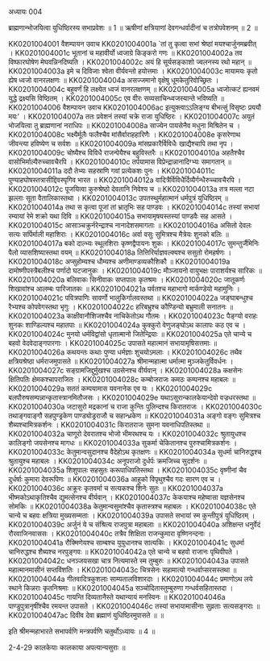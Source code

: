 अध्यायः 004

ब्राह्मणान्भोजयित्वा युधिष्ठिरस्य सभाप्रवेशः ॥ 1 ॥ ऋषीणां क्षत्रियाणां देवगन्धर्वादीनां च तत्रोपवेशनम् ॥ 2 ॥

KK0201004001	वैशम्पायन उवाच 
KK0201004001a	`तां तु कृत्वा सभां श्रेष्ठां मयश्चार्जुनमब्रवीत् ।
KK0201004001c	भूतानां च महावीर्यो ध्वजाग्रे किङ्करो गणः ॥
KK0201004002a	तव विष्फारघोषेण मेघवन्निनदिष्यति ।
KK0201004002c	अयं हि सूर्यसङ्काशो ज्वलनस्य रथो महान् ॥ 
KK0201004003a	इमे च दिविजाः श्वेता वीर्यवन्तो हयोत्तमाः ।
KK0201004003c	मायामयः कृतो ह्येष ध्वजो वानरलक्षणः ॥
KK0201004004a	असज्जमानो वृक्षेषु धूमकेतुरिवोच्छ्रितः ।
KK0201004004c	बहुवर्णं हि लक्ष्येत ध्वजं वानरलक्षणम् ॥
KK0201004005a	ध्वजोत्कटं ह्यनवमं युद्धे द्रक्ष्यसि विष्ठितम् ।
KK0201004005c	एव वीरः सव्यसाचिन्ध्वजस्यान्ते भविष्यति ॥
KK0201004006	वैशम्पायन उवाच 
KK0201004006ac	इत्युक्त्वाऽऽलिङ्ग्य बीभत्सुं विसृष्टः प्रययौ मयः' ।
KK0201004007a	ततः प्रवेशनं तस्यां चक्रे राजा युधिष्ठिरः ।
KK0201004007c	अयुतं भोजयित्वा तु ब्राह्मणानां नराधिपः ॥
KK0201004008a	साज्येन पायसेनैव मधुना मिश्रितेन च ।
KK0201004008c	भक्ष्यैर्मूलैः फलैश्चैव मांसैर्वाराहहारिणैः ।
KK0201004008e	कृसरेणाथ जीवन्त्या हविष्येण च सर्वशः ॥
KK0201004009a	मांसप्रकारैर्विविधैः खाद्यैश्चापि तथा नृप ।
KK0201004009c	चोष्यैश्च विविधै राजन्पेयैश्च बहुविस्तरैः ॥
KK0201004010a	अहतैश्चैव वासोभिर्माल्यैरुच्चावचैरपि ।
KK0201004010c	तर्पयामास विप्रेन्द्रान्नानादिग्भ्यः समागतान् ॥
KK0201004011a	ददौ तेभ्यः सहस्राणि गवां प्रत्येकशः पुनः ।
KK0201004011c	पुण्याहघोषस्तत्रासीद्दिवस्पृगिव भारत ॥
KK0201004012a	वादित्रैर्विविधैर्दिव्यैर्गन्धैरुच्चावचैरपि ।
KK0201004012c	पूजयित्वा कुरुश्रेष्ठो देवतानि निवेश्य च ॥
KK0201004013a	तत्र मल्ला नटा झल्लाः सूता वैतालिकास्तथा ।
KK0201004013c	उपतस्थुर्महात्मानं धर्मपुत्रं युधिष्ठिरम् ॥
KK0201004014a	तथा स कृत्वा पूजां तां भ्रातृभिः सह पाण्डवः ।
KK0201004014c	तस्यां सभायां रम्यायां रेमे शक्रो यथा दिवि ॥
KK0201004015a	सभायामृषयस्तस्यां पाण्डवैः सह आसते ।
KK0201004015c	आसाञ्चक्रुर्नरेन्द्राश्च नानादेशसमागताः ॥
KK0201004016a	असितो देवलः सत्यः सर्पिर्माली महाशिराः ।
KK0201004016c	अर्वा वसुः सुमित्रश्च मैत्रेयः शुनको बलिः ॥
KK0201004017a	बको दाल्भ्यः स्थूलशिराः कृष्णद्वैपायनः शुकः ।
KK0201004017c	सुमन्तुर्जैमिनिः पैलो व्यासशिष्यास्तथा वयम् ॥
KK0201004018a	तित्तिरिर्याज्ञवल्क्यश्च ससुतो रोमहर्षणः ।
KK0201004018c	अप्सुहोम्यश्च धौम्यश्च अणीमाण्डव्यकौशिकौ ॥
KK0201004019a	दामोष्णीपस्त्रैबलीश्च पर्णादो घटजानुकः ।
KK0201004019c	मौञ्जायनो वायुभक्षः पाराशर्यश्च सारिकः ॥
KK0201004020a	बलिवाकः सिनीवाकः सप्तपालः कृतश्रमः ।
KK0201004020c	जातूकर्णः शिखावांश्च आलम्बः पारिजातकः ॥
KK0201004021a	पर्वतश्च महाभागो मार्कण्डेयो महामुनिः ।
KK0201004021c	पवित्रपाणिः सावर्णो भालुकिर्गालवस्तथा ॥
KK0201004022a	जङ्घाबन्धुश्च रैभ्यश्च कोपवेगस्तथा भृगुः ।
KK0201004022c	हरिबभ्रुश्च कौण्डिन्यो बभ्रुमाली सनातनः ॥
KK0201004023a	काक्षीवानौशिजश्चैव नाचिकेतोऽथ गौतमः ।
KK0201004023c	पैङ्ग्यो वराहः शुनकः शाण्डिल्यश्च महातपाः ॥
KK0201004024a	कुक्कुरो वेणुजङ्घोऽथ कालापः कठ एव च ।
KK0201004024c	मुनयो धर्मविद्वांसो धृतात्मानो जितेन्द्रियाः ॥
KK0201004025a	एते चान्ये च बहवो वेदवेदाङ्गपारगाः ।
KK0201004025c	उपासते महात्मानं सभायामृषिसत्तमाः ॥
KK0201004026a	कथयन्तः कथाः पुण्या धर्मज्ञाः शुचयोऽमलाः ।
KK0201004026c	तथैव क्षत्रियश्रेष्ठा धर्मराजमुपासते ॥
KK0201004027a	श्रीमान्महात्मा धर्मात्मा मुञ्जकेतुर्विवर्धनः ।
KK0201004027c	सङ्ग्रामजिद्दुर्मुखश्च उग्रसेनश्च वीर्यवान् ।
KK0201004028a	कक्षसेनः क्षितिपतिः क्षेमकश्चापराजितः ।
KK0201004028c	कम्बोजराजः कमठः कम्पनश्च महाबलः ॥
KK0201004029a	सततं कम्पयामास यवनानेक एव यः ।
KK0201004029c	बलपौरुषसम्पन्नान्कृतास्त्रानमितौजसः ।
KK0201004029e	यथाऽसुरान्कालकेयान्देवो वज्रधरस्तथा ॥
KK0201004030a	जटासुरो मद्रकानां च राजा कुन्तिः पुलिन्दश्च किरातराजः ।
KK0201004030c	तथाङ्गवाङ्गौ सहपुण्ड्रकेण पाण्ड्योड्रराजौ च सहान्ध्रकेण ॥
KK0201004031a	अङ्गो वङ्गः सुमित्रश्च शैब्यश्चामित्रकर्शनः ।
KK0201004031c	किरातराजः सुमना यवनाधिपतिस्तथा ॥
KK0201004032a	चाणूरो देवरातश्च भोजो भीमरथश्च यः ।
KK0201004032c	श्रुतायुधश्च कालिङ्गो जयसेनश्च मागधः ॥
KK0201004033a	सुकर्मा चेकितानश्च पुरुश्चामित्रकर्शनः ।
KK0201004033c	केतुमान्वसुदानश्च वैदेहोऽथ कृतक्षणः ॥
KK0201004034a	सुधर्मा चानिरुद्धश्च श्रुतायुश्च महाबलः ।
KK0201004034c	अनूपराजो दुर्धर्पः क्रमजिच्च सुदर्शनः ॥
KK0201004035a	शिशुपालः सहसुतः करूपाधिपतिस्तथा ।
KK0201004035c	वृष्णीनां चैव दुर्धर्षाः कुमारा देवरूपिणः ॥
KK0201004036a	आहुको विपृथुश्चैव गदः सारण एव च ।
KK0201004036c	अक्रूरः कृतवर्मा च सत्यकश्च शिनेः सुतः ॥
KK0201004037a	भीष्मकोऽथाकृतिश्चैव द्युमत्सेनश्च वीर्यवान् ।
KK0201004037c	केकयाश्च महेष्वासा यज्ञसेनश्च सोमकिः ॥
KK0201004038a	केतुमान्वसुमांश्चैव कृतास्त्रश्च महाबलः ।
KK0201004038c	एते चान्ये च बहवः क्षत्रिया मुख्यसम्मताः ।
KK0201004039a	उपासते सभायां स्म कुन्तीपुत्रं युधिष्ठिरम् ।
KK0201004039c	अर्जुनं ये च संश्रित्य राजपुत्रा महाबलाः ॥
KK0201004040a	अशिक्षन्त धनुर्वेदं रौरवाजिनवाससः ।
KK0201004040c	तत्रैव शिक्षिता राजन्कुमारा वृष्णिनन्दनाः ।
KK0201004041a	रौक्मिणेयश्च साम्बश्च युयुधानश्च सात्यकिः ।
KK0201004041c	सुधर्मा चानिरुद्धश्च शैब्यश्च नरपुङ्गवः ॥
KK0201004042a	एते चान्ये च बहवो राजानः पृथिवीपते ।
KK0201004042c	धनञ्जयसखा चात्र नित्यमास्ते स्म तुम्बुरुः ॥
KK0201004043a	उपासते महात्मानमासीनं सप्तविंशतिः ।
KK0201004043c	चित्रसेनः सहामात्यो गन्धर्वाप्सरसस्तथा ॥
KK0201004044a	गीतवादित्रकुशलाः साम्यतालविशारदाः ।
KK0201004044c	प्रमाणोऽथ लये स्थाने किन्नराः कृतनिश्रमाः ॥
KK0201004045a	सञ्चोदितास्तुम्बुरुणा गन्धर्वसहितास्तदा ।
KK0201004045c	गायन्ति दिव्यतानैस्ते यथान्यायं मनस्विनः ॥
KK0201004046a	पाण्डुपुत्रानृषींश्चैव रमयन्त उपासते ।
KK0201004046c	तस्यां सभायामासीनाः सुव्रताः सत्यसङ्गराः ॥
KK0201004047ac	दिवीव देवा ब्रह्माणं युधिष्ठिरमुपासते ॥ ॥

इति श्रीमन्महाभारते सभापर्वणि मन्त्रपर्वणि चतुर्थोऽध्यायः ॥ 4 ॥

2-4-29 कालकेयाः कालकाया अपत्यान्यसुराः ॥
